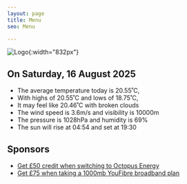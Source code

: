 ```yaml
---
layout: page
title: Menu
seo: Menu

---
```


![Logo](/images/logo.jpg){:width="832px"}

<!-- weather_marker starts -->
## On Saturday, 16 August 2025

- The average temperature today is 20.55˚C,
- With highs of 20.55˚C and lows of 18.75˚C,
- It may feel like 20.46˚C with broken clouds
- The wind speed is 3.6m/s and visibility is 10000m
- The pressure is 1028hPa and humidity is 69%
- The sun will rise at 04:54 and set at 19:30

<!-- weather_marker ends -->

## Sponsors

- [Get £50 credit when switching to Octopus Energy](https://bit.ly/3oD1nnS)
- [Get £75 when taking a 1000mb YouFibre broadband plan](https://aklam.io/91zWhU?)
